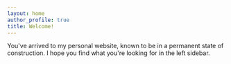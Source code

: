 ```yaml
---
layout: home
author_profile: true
title: Welcome!
---
```

You've arrived to my personal website, known to be in a permanent state of construction.
I hope you find what you're looking for in the left sidebar.
